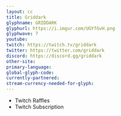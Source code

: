 ```yaml
---
layout: cc
title: Griddark
glyphname: GRIDDARK
glyphurl: https://i.imgur.com/UGYfGvH.png
glyphwave: 7
youtube: 
twitch: https://twitch.tv/griddark
twitter: https://twitter.com/griddark
discord: https://discord.gg/griddark
other-site: 
primary-language: 
global-glyph-code: 
currently-partnered: 
stream-currency-needed-for-glyph: 
---
```

* Twitch Raffles
* Twitch Subscription

